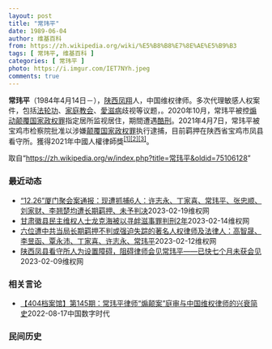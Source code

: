 ```yaml
---
layout: post
title: "常玮平"
date: 1989-06-04
author: 维基百科
from: https://zh.wikipedia.org/wiki/%E5%B8%B8%E7%8E%AE%E5%B9%B3
tags: [ 常玮平, 维基百科 ]
categories: [ 常玮平 ]
photo: https://i.imgur.com/IET7NYh.jpeg
comments: true
---
```

<div class="mw-parser-output">
<p><b>常玮平</b>（1984年4月14日<span class="useeditintro" title="Template:BLP editintro">－</span>），<a href="/wiki/%E9%99%95%E8%A5%BF" class="mw-redirect" title="陕西">陕西</a><a href="/wiki/%E5%87%A4%E7%BF%94" class="mw-redirect" title="凤翔">凤翔</a>人，中国维权律师。多次代理敏感人权案件，包括<a href="/wiki/%E6%B3%95%E8%BD%AE%E5%8A%9F" title="法轮功">法轮功</a>、<a href="/wiki/%E5%AE%B6%E5%BA%AD%E6%95%99%E4%BC%9A" class="mw-redirect" title="家庭教会">家庭教会</a>、<a href="/wiki/%E6%84%9B%E6%BB%8B%E7%97%85" class="mw-redirect" title="愛滋病">愛滋病</a>歧视等议题，。2020年10月，常玮平被控<a href="/wiki/%E7%85%BD%E5%8A%A8%E9%A2%A0%E8%A6%86%E5%9B%BD%E5%AE%B6%E6%94%BF%E6%9D%83%E7%BD%AA" title="煽动颠覆国家政权罪">煽动颠覆国家政权罪</a>指定居所监视居住，期間遭遇<a href="/wiki/%E9%85%B7%E5%88%91" title="酷刑">酷刑</a>。2021年4月7日，常玮平被宝鸡市检察院批准以涉嫌<a href="/wiki/%E9%A2%A0%E8%A6%86%E5%9B%BD%E5%AE%B6%E6%94%BF%E6%9D%83%E7%BD%AA" title="颠覆国家政权罪">颠覆国家政权罪</a>执行逮捕，目前羁押在陕西省宝鸡市凤县看守所。獲得2021年中國人權律師獎<sup id="cite_ref-1" class="reference"><a href="#cite_note-1">[1]</a></sup><sup id="cite_ref-2" class="reference"><a href="#cite_note-2">[2]</a></sup><sup id="cite_ref-3" class="reference"><a href="#cite_note-3">[3]</a></sup>。
</p>
</div><!--esi <esi:include src="/esitest-fa8a495983347898/content" /> --><noscript><img src="//zh.wikipedia.org/wiki/Special:CentralAutoLogin/start?type=1x1" alt="" title="" width="1" height="1" style="border: none; position: absolute;"></noscript>
<div class="printfooter" data-nosnippet="">取自“<a dir="ltr" href="https://zh.wikipedia.org/w/index.php?title=常玮平&amp;oldid=75106128">https://zh.wikipedia.org/w/index.php?title=常玮平&amp;oldid=75106128</a>”</div><div id="recent-news"><h3>最近动态</h3><ul><li><a href="https://nodebe4.github.io/waimei/2023-02-19/12.26-%E5%8E%A6%E9%97%A8%E8%81%9A%E4%BC%9A%E6%A1%88%E9%80%9A%E6%8A%A5-%E7%8E%B0%E9%81%AD%E6%8A%93%E6%8D%956%E4%BA%BA-%E8%AE%B8%E5%BF%97%E6%B0%B8-%E4%B8%81%E5%AE%B6%E5%96%9C-%E5%B8%B8%E7%8E%AE%E5%B9%B3-%E5%BC%A0%E5%BF%A0%E9%A1%BA-%E5%88%98%E5%AE%B6%E8%B4%A2-%E6%9D%8E%E7%BF%98%E6%A5%9A%E5%9D%87%E9%81%AD%E9%95%BF%E6%9C%9F%E7%BE%81" title="“12.26”厦门聚会案通报：现遭抓捕6人：许志永、丁家喜、常玮平、张忠顺、刘家财、李翘楚均遭长期羁押、未予判决—— （维权网信息中心报道）2023年2月19日，本网获悉：因“12.26”厦门聚...">“12.26”厦门聚会案通报：现遭抓捕6人：许志永、丁家喜、常玮平、张忠顺、刘家财、李翘楚均遭长期羁押、未予判决</a><time>2023-02-19</time><a class="tag">维权网</a></li>
<li><a href="https://nodebe4.github.io/waimei/2023-02-14/%E7%94%98%E8%82%83%E5%BE%BD%E5%8E%BF%E6%B0%91%E4%B8%BB%E7%BB%B4%E6%9D%83%E4%BA%BA%E5%A3%AB%E9%BE%99%E5%85%8B%E6%B5%B7%E8%A2%AB%E4%BB%A5%E5%AF%BB%E8%A1%85%E6%BB%8B%E4%BA%8B%E7%BD%AA%E5%88%A4%E5%88%912%E5%B9%B4" title="甘肃徽县民主维权人士龙克海被以寻衅滋事罪判刑2年—— （维权网信息中心报道）2023年2月14日，本网获悉：甘肃徽县民主维权人士龙克海 2022年7月30日因关注常玮平案而被以涉嫌寻衅滋事罪被刑...">甘肃徽县民主维权人士龙克海被以寻衅滋事罪判刑2年</a><time>2023-02-14</time><a class="tag">维权网</a></li>
<li><a href="https://nodebe4.github.io/waimei/2023-02-12/%E5%85%AD%E4%BD%8D%E9%81%AD%E4%B8%AD%E5%85%B1%E5%BD%93%E5%B1%80%E9%95%BF%E6%9C%9F%E7%BE%81%E6%8A%BC%E4%B8%8D%E5%88%A4%E6%88%96%E5%BC%BA%E8%BF%AB%E5%A4%B1%E8%B8%AA%E7%9A%84%E8%91%97%E5%90%8D%E4%BA%BA%E6%9D%83%E5%BE%8B%E5%B8%88%E5%8F%8A%E6%B3%95%E5%BE%8B%E4%BA%BA-%E9%AB%98%E6%99%BA%E6%99%9F-%E6%9D%8E%E6%98%B1%E5%87%BD-%E8%A6%83%E6%B0%B8%E6%B2%9B-%E4%B8%81%E5%AE%B6%E5%96%9C-%E8%AE%B8%E5%BF%97%E6%B0%B8" title="六位遭中共当局长期羁押不判或强迫失踪的著名人权律师及法律人：高智晟、李昱函、覃永沛、丁家喜、许志永、常玮平—— （维权网信息中心报道）2023年2月12日，本网获悉：高智晟、李昱函、覃永沛、丁家...">六位遭中共当局长期羁押不判或强迫失踪的著名人权律师及法律人：高智晟、李昱函、覃永沛、丁家喜、许志永、常玮平</a><time>2023-02-12</time><a class="tag">维权网</a></li>
<li><a href="https://nodebe4.github.io/waimei/2023-02-09/%E9%99%95%E8%A5%BF%E5%87%A4%E5%8E%BF%E7%9C%8B%E5%AE%88%E6%89%80%E4%BA%BA%E4%B8%BA%E8%AE%BE%E7%BD%AE%E9%9A%9C%E7%A2%8D-%E9%98%BB%E7%A2%8D%E5%BE%8B%E5%B8%88%E4%BC%9A%E8%A7%81%E5%B8%B8%E7%8E%AE%E5%B9%B3-%E5%B7%B2%E5%BF%AB%E4%B8%83%E4%B8%AA%E6%9C%88%E6%9C%AA%E8%8E%B7%E4%BC%9A%E8%A7%81" title="陕西凤县看守所人为设置障碍，阻碍律师会见常玮平——已快七个月未获会见—— （维权网信息中心报道）2023年2月9日，本网获悉：羁押在陕西凤县看守所的人权律师常玮平遭看守所人为设置障碍——律师会见...">陕西凤县看守所人为设置障碍，阻碍律师会见常玮平——已快七个月未获会见</a><time>2023-02-09</time><a class="tag">维权网</a></li>
</ul></div><div id="open-opinion"><h3>相关言论</h3><ul><li><a href="https://nodebe4.github.io/opinion/2022-08-17/404%E6%A1%A3%E6%A1%88%E9%A6%86-%E7%AC%AC145%E6%9C%9F-%E5%B8%B8%E7%8E%AE%E5%B9%B3%E5%BE%8B%E5%B8%88-%E7%85%BD%E9%A2%A0%E6%A1%88-%E5%BA%AD%E5%AE%A1%E4%B8%8E%E4%B8%AD%E5%9B%BD%E7%BB%B4%E6%9D%83%E5%BE%8B%E5%B8%88%E7%9A%84%E5%85%B4%E8%A1%B0%E7%AE%80%E5%8F%B2/" title="中国数字时代">【404档案馆】第145期：常玮平律师“煽颠案”庭审与中国维权律师的兴衰简史</a><time>2022-08-17</time><a class="tag">中国数字时代</a></li>
</ul></div><div id="mjls-record"><h3>民间历史</h3><ul></ul></div>